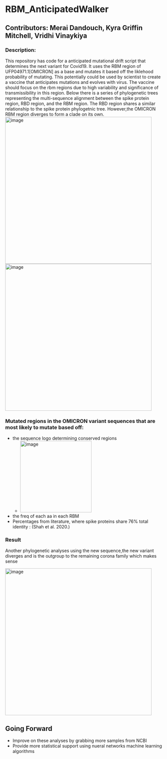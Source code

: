 # RBM_AnticipatedWalker

## Contributors: Merai Dandouch, Kyra Griffin Mitchell, Vridhi Vinaykiya

### Description: 
This repository has code for a anticipated mutational drift script that determines the next variant for Covid19. It uses the RBM region of UFP04971.1[OMICRON] as a base and mutates it based off the liklehood probability of mutating. This potentially could be used by scientist to create a vaccine that anticipates mutations and evolves with virus. The vaccine should focus on the rbm regions due to high variability and significance of transmissibility in this region. Below there is a series of phylogenetic trees representing the multi-sequence alignment between the spike protein region, RBD region, and the RBM region. The RBD region shares a similar relationship to the spike protein phylogetnic tree. However,the OMICRON RBM region diverges to form a clade on its own. 
<img width="468" alt="image" src="https://user-images.githubusercontent.com/16998734/157924479-76e71eca-5ce1-455f-963d-fc43da2656ce.png">
<img width="468" alt="image" src="https://user-images.githubusercontent.com/16998734/157923880-17a5ea20-9bdb-4155-ac35-e22542afb23f.png">

### Mutated regions in the OMICRON variant sequences that are most likely to mutate based off: 
* the sequence logo determining conserved regions 
  * <img width="228" alt="image" src="https://user-images.githubusercontent.com/16998734/157924995-66525d9d-59b5-4e39-985a-ad812f3d29ce.png">
* the freq of each aa in each RBM 
* Percentages from literature, where spike proteins share 76% total identity : (Shah et al. 2020.)

### Result
Another phylogenetic analyses using the new sequence,the new variant diverges and is the outgroup to the remaining corona family which makes sense

<img width="468" alt="image" src="https://user-images.githubusercontent.com/16998734/157924453-97930f3f-e3b7-497d-8845-4ffcc0b295f8.png">


## Going Forward 
* Improve on these analyses by grabbing more samples from NCBI
* Provide more statistical support using nueral networks machine learning algorithms 
